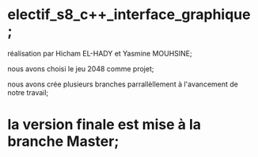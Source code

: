 # electif_s8_c++_interface_graphique ;			

réalisation par Hicham EL-HADY et Yasmine MOUHSINE;    

nous avons choisi le jeu 2048 comme projet;     

nous avons crée plusieurs branches parrallèllement à l'avancement de notre travail;   
 
# la version finale est mise à la branche Master;      
 

